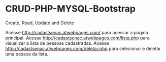 # CRUD-PHP-MYSQL-Bootstrap
Create, Read, Update and Delete

Acesse http://cadastsenac.atwebpages.com/ para acessar a página principal.
Acesse http://cadastsenac.atwebpages.com/lista.php para visualizar a lista de pessoas cadastradas.
Acesse http://cadastsenac.atwebpages.com/deletar.php para selecionar e deletar uma pessoa da lista.
